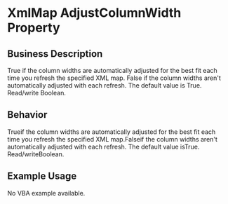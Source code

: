 # XmlMap AdjustColumnWidth Property

## Business Description
True if the column widths are automatically adjusted for the best fit each time you refresh the specified XML map. False if the column widths aren't automatically adjusted with each refresh. The default value is True. Read/write Boolean.

## Behavior
Trueif the column widths are automatically adjusted for the best fit each time you refresh the specified XML map.Falseif the column widths aren't automatically adjusted with each refresh. The default value isTrue. Read/writeBoolean.

## Example Usage
No VBA example available.